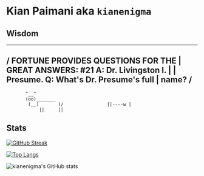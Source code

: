 # Kian Paimani aka `kianenigma`

## Wisdom

<!--START_SECTION:cowsay-->
 _________________________________________
/ FORTUNE PROVIDES QUESTIONS FOR THE      | GREAT ANSWERS: #21 A: Dr. Livingston I. |
| Presume. Q: What's Dr. Presume's full   |
 name?                                   /
 -----------------------------------------
           ^__^
           (oo)_______
            (__)       )/                ||----w |
                ||     ||
<!--END_SECTION:cowsay-->


## Stats

[![GitHub Streak](http://github-readme-streak-stats.herokuapp.com?user=kianenigma)](https://git.io/streak-stats)

[![Top Langs](https://github-readme-stats.vercel.app/api/top-langs/?username=kianenigma&hide=Tex,SCSS)](https://github.com/anuraghazra/github-readme-stats)

![kianenigma's GitHub stats](https://github-readme-stats.vercel.app/api?username=kianenigma)




